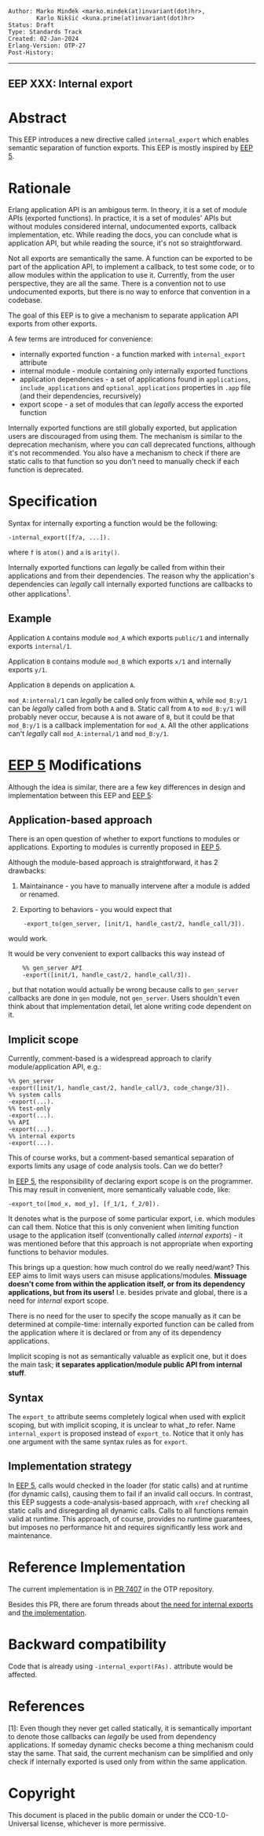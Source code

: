     Author: Marko Minđek <marko.mindek(at)invariant(dot)hr>,
            Karlo Nikšić <kuna.prime(at)invariant(dot)hr>
    Status: Draft
    Type: Standards Track
    Created: 02-Jan-2024
    Erlang-Version: OTP-27
    Post-History:
****
EEP XXX: Internal export
----

Abstract
========

This EEP introduces a new directive called `internal_export` which
enables semantic separation of function exports.  This EEP is mostly
inspired by [EEP 5][].

Rationale
=========

Erlang application API is an ambigous term.  In theory, it is a set
of module APIs (exported functions).  In practice, it is a set of
modules' APIs but without modules considered internal, undocumented
exports, callback implementation, etc.  While reading the docs,
you can conclude what is application API, but while reading the
source, it's not so straightforward.

Not all exports are semantically the same.  A function can be exported
to be part of the application API, to implement a callback, to test
some code, or to allow modules within the application to use it.
Currently, from the user perspective, they are all the same.  There
is a convention not to use undocumented exports, but there is no way
to enforce that convention in a codebase.

The goal of this EEP is to give a mechanism to separate application API
exports from other exports.

A few terms are introduced for convenience:

- internally exported function - a function marked with
`internal_export` attribute
- internal module - module containing only internally exported functions
- application dependencies - a set of applications found in `applications`,
`include_applications` and `optional_applications` properties in
`.app` file (and their dependencies, recursively)
- export scope - a set of modules that can *legally* access the
exported function

Internally exported functions are still globally exported, but
application users are discouraged from using them.  The mechanism is similar
to the deprecation mechanism, where you *can* call deprecated functions,
although it's not recommended.  You also have a mechanism to check if
there are static calls to that function so you don't need to manually
check if each function is deprecated.

Specification
=============

Syntax for internally exporting a function would be the following:

    -internal_export([f/a, ...]).

where `f` is `atom()` and `a` is `arity()`.

Internally exported functions can *legally* be called from within
their applications and from their dependencies.  The reason why
the application's dependencies can *legally* call internally exported
functions are callbacks to other applications<sup>1</sup>.

Example
-------

Application `A` contains module `mod_A` which exports `public/1`
and internally exports `internal/1`.

Application `B` contains module `mod_B` which exports `x/1` and
internally exports `y/1`.

Application `B` depends on application `A`.

`mod_A:internal/1` can *legally* be called only from within `A`,
while `mod_B:y/1` can be *legally* called from both `A` and `B`.
Static call from `A` to `mod_B:y/1` will probably never occur,
because `A` is not aware of `B`, but it could be that `mod_B:y/1`
is a callback implementation for `mod_A`.  All the other applications
can't *legally* call `mod_A:internal/1` and `mod_B:y/1`.

[EEP 5][] Modifications
=======================

Although the idea is similar, there are a few key differences in design and
implementation between this EEP and [EEP 5][]:

Application-based approach
--------------------------

There is an open question of whether to export functions to modules or
applications.  Exporting to modules is currently proposed in [EEP 5][].

Although the module-based approach is straightforward, it has 2 drawbacks:

1. Maintainance - you have to manually intervene after a module is
added or renamed.
2. Exporting to behaviors - you would expect that

        -export_to(gen_server, [init/1, handle_cast/2, handle_call/3]).

would work.

It would be very convenient to export callbacks this way instead of

        %% gen_server API
        -export([init/1, handle_cast/2, handle_call/3]).

, but that notation would actually be wrong because calls to `gen_server`
callbacks are done in `gen` module, not `gen_server`.
Users shouldn't even think about that implementation detail, let alone
writing code dependent on it.

Implicit scope
--------------

Currently, comment-based is a widespread approach to clarify
module/application API, e.g.:

    %% gen_server
    -export([init/1, handle_cast/2, handle_call/3, code_change/3]).
    %% system calls
    -export(...).
    %% test-only
    -export(...).
    %% API
    -export(...).
    %% internal exports
    -export(...).

This of course works, but a comment-based semantical separation of
exports limits any usage of code analysis tools.  Can we do better?

In [EEP 5][], the responsibility of declaring export scope is on
the programmer.  This may result in convenient, more semantically
valuable code, like:

    -export_to([mod_x, mod_y], [f_1/1, f_2/0]).

It denotes what is the purpose of some particular export, i.e.
which modules can call them.  Notice that this is only convenient when
limiting function usage to the application itself (conventionally
called *internal exports*) - it was mentioned before that this approach
is not appropriate when exporting functions to behavior modules.

This brings up a question: how much control do we really need/want?
This EEP aims to limit ways users can misuse applications/modules.
**Missuage doesn't come from within the application itself, or from
its dependency applications, but from its users!** I.e. besides private
and global, there is a need for *internal* export scope.

There is no need for the user to specify the scope manually as it can be
determined at compile-time: internally exported function can be called
from the application where it is declared or from any of its
dependency applications.

Implicit scoping is not as semantically valuable as explicit one,
but it does the main task; **it separates application/module public
API from internal stuff**.

Syntax
------

The `export_to` attribute seems completely logical when used with explicit
scoping, but with implicit scoping, it is unclear to what *_to* refer.
Name `internal_export` is proposed instead of `export_to`.
Notice that it only has one argument with the same syntax rules
as for `export`.

Implementation strategy
-----------------------

In [EEP 5][], calls would checked in the loader (for static calls) and at
runtime (for dynamic calls), causing them to fail if an invalid call occurs.
In contrast, this EEP suggests a code-analysis-based approach, with
`xref` checking all static calls and disregarding all dynamic calls.
Calls to all functions remain valid at runtime.  This approach,
of course, provides no runtime guarantees, but imposes no performance
hit and requires significantly less work and maintenance.

Reference Implementation
========================

The current implementation is in [PR 7407][2] in the OTP repository.

Besides this PR, there are forum threads about
[the need for internal exports][3] and [the implementation][4].

Backward compatibility
======================

Code that is already using `-internal_export(FAs).` attribute
would be affected.

References
==========

[EEP 5]: eep-0005.md
         "EEP 5: More Versatile Encapsulation with `export_to`"

[1]: Even though they never get called statically, it is semantically
important to denote those callbacks can *legally* be used from dependency
applications.  If someday dynamic checks become a thing mechanism
could stay the same.  That said, the current mechanism can be simplified
and only check if internally exported is used only from within the
same application.

[2]: https://github.com/erlang/otp/pull/7407
     "PR 7407: Feature: internal_export"

[3]: https://erlangforums.com/t/some-thoughts-on-callbacks/1851
    "Forum thread: Some thoughts on callbacks"

[4]: https://erlangforums.com/t/feature-internal-export/2697/18
    "Forum thread: Feature: internal_export"

Copyright
=========

This document is placed in the public domain or under the CC0-1.0-Universal
license, whichever is more permissive.

[EmacsVar]: <> "Local Variables:"
[EmacsVar]: <> "mode: indented-text"
[EmacsVar]: <> "indent-tabs-mode: nil"
[EmacsVar]: <> "sentence-end-double-space: t"
[EmacsVar]: <> "fill-column: 70"
[EmacsVar]: <> "coding: utf-8"
[EmacsVar]: <> "End:"
[VimVar]: <> " vim: set fileencoding=utf-8 expandtab shiftwidth=4 softtabstop=4: "
